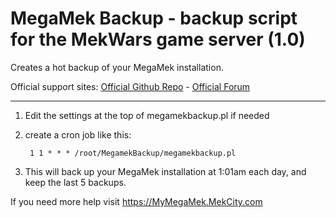# MegaMek Backup - backup script for the MekWars game server (1.0)
Creates a hot backup of your MegaMek installation.

Official support sites: [Official Github Repo](https://github.com/fstltna/MegamekBackup) - [Official Forum](https://mymegamek.mekcity.com/index.php/forum/our-server-tools)


---

1. Edit the settings at the top of megamekbackup.pl if needed
2. create a cron job like this:

        1 1 * * * /root/MegamekBackup/megamekbackup.pl

3. This will back up your MegaMek installation at 1:01am each day, and keep the last 5 backups.

If you need more help visit https://MyMegaMek.MekCity.com